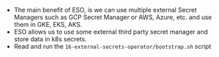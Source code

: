 - The main benefit of ESO, is we can use multiple external Secret Managers such as GCP Secret Manager or AWS, Azure, etc. and use them in GKE, EKS, AKS.
- ESO allows us to use some external third party secret manager and store data in k8s secrets.
- Read and run the `16-external-secrets-operator/bootstrap.sh` script


